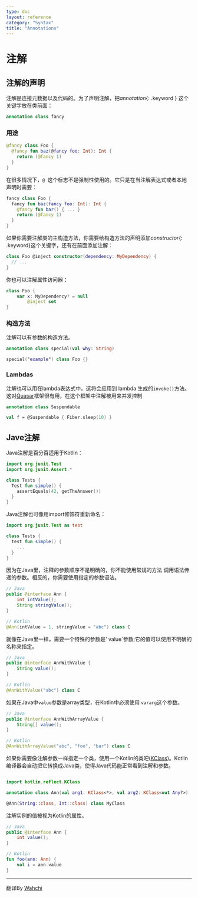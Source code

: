 ```yaml
---
type: doc
layout: reference
category: "Syntax"
title: "Annotations"
---
```


# 注解

## 注解的声明

注解是连接元数据以及代码的。为了声明注解，把*annotation*{: .keyword } 这个关键字放在类前面：

``` kotlin
annotation class fancy
```

### 用途

``` kotlin
@fancy class Foo {
  @fancy fun baz(@fancy foo: Int): Int {
    return (@fancy 1)
  }
}
```


在很多情况下，`@ `这个标志不是强制性使用的。它只是在当注解表达式或者本地声明时需要：

``` kotlin
fancy class Foo {
  fancy fun baz(fancy foo: Int): Int {
    @fancy fun bar() { ... }
    return (@fancy 1)
  }
}
```


如果你需要注解类的主构造方法，你需要给构造方法的声明添加*constructor*{: .keyword}这个关键字，还有在前面添加注解：

``` kotlin
class Foo @inject constructor(dependency: MyDependency) {
  // ...
}
```


你也可以注解属性访问器：

``` kotlin
class Foo {
    var x: MyDependency? = null
        @inject set
}
```

### 构造方法


注解可以有参数的构造方法。

``` kotlin
annotation class special(val why: String)

special("example") class Foo {}
```

### Lambdas


注解也可以用在lambda表达式中。这将会应用到 lambda 生成的`invoke()`方法。这对[Quasar](http://www.paralleluniverse.co/quasar/)框架很有用，在这个框架中注解被用来并发控制

``` kotlin
annotation class Suspendable

val f = @Suspendable { Fiber.sleep(10) }
```


## Jave注解


Java注解是百分百适用于Kotlin：

``` kotlin
import org.junit.Test
import org.junit.Assert.*

class Tests {
  Test fun simple() {
    assertEquals(42, getTheAnswer())
  }
}
```


Java注解也可像用import修饰符重新命名：

``` kotlin
import org.junit.Test as test

class Tests {
  test fun simple() {
    ...
  }
}
```


因为在Java里，注释的参数顺序不是明确的，你不能使用常规的方法
调用语法传递的参数。相反的，你需要使用指定的参数语法。

``` java
// Java
public @interface Ann {
    int intValue();
    String stringValue();
}
```

``` kotlin
// Kotlin
@Ann(intValue = 1, stringValue = "abc") class C
```


就像在Jave里一样，需要一个特殊的参数是' value`参数;它的值可以使用不明确的名称来指定。

``` java
// Java
public @interface AnnWithValue {
    String value();
}
```

``` kotlin
// Kotlin
@AnnWithValue("abc") class C
```


如果在Java中`value`参数是array类型，在Kotlin中必须使用 `vararg`这个参数。

``` java
// Java
public @interface AnnWithArrayValue {
    String[] value();
}
```

``` kotlin
// Kotlin
@AnnWithArrayValue("abc", "foo", "bar") class C
```


如果你需要像注解参数一样指定一个类，使用一个Kotlin的类吧([KClass](/api/latest/jvm/stdlib/kotlin.reflect/-k-class/index.html))。Kotlin编译器会自动把它转换成Java类，使得Java代码能正常看到注解和参数。

``` kotlin

import kotlin.reflect.KClass

annotation class Ann(val arg1: KClass<*>, val arg2: KClass<out Any?>)

@Ann(String::class, Int::class) class MyClass
```

注解实例的值被视为Kotlin的属性。

``` java
// Java
public @interface Ann {
    int value();
}
```

``` kotlin
// Kotlin
fun foo(ann: Ann) {
    val i = ann.value
}
```

---

翻译By [Wahchi](https://github.com/wahchi)
